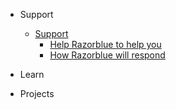 - Support

    - [Support](support/)
        - [Help Razorblue to help you](support/help-razorblue.md)
        - [How Razorblue will respond](support/how-razorblue-will-respond.md)
- Learn


- Projects

